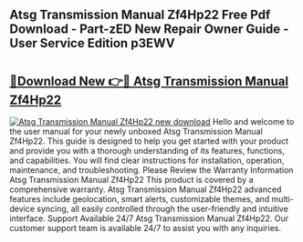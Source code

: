 ## Atsg Transmission Manual Zf4Hp22 Free Pdf Download - Part-zED New Repair Owner Guide - User Service Edition p3EWV

# <h2><a href="http://bc60184.oget.top/?id=Atsg+Transmission+Manual+Zf4Hp22">🔗Download New 👉🔴 Atsg Transmission Manual Zf4Hp22</a></h2>

[![Atsg Transmission Manual Zf4Hp22 new download](https://i.imgur.com/5g1atiW.png)](http://bc60184.oget.top/?id=Atsg+Transmission+Manual+Zf4Hp22)
Hello and welcome to the user manual for your newly unboxed Atsg Transmission Manual Zf4Hp22. This guide is designed to help you get started with your product and provide you with a thorough understanding of its features, functions, and capabilities. You will find clear instructions for installation, operation, maintenance, and troubleshooting. Please Review the Warranty Information Atsg Transmission Manual Zf4Hp22 This product is covered by a comprehensive warranty. Atsg Transmission Manual Zf4Hp22 advanced features include geolocation, smart alerts, customizable themes, and multi-device syncing, all easily controlled through the user-friendly and intuitive interface. Support Available 24/7 Atsg Transmission Manual Zf4Hp22. Our customer support team is available 24/7 to assist you with any inquiries.
